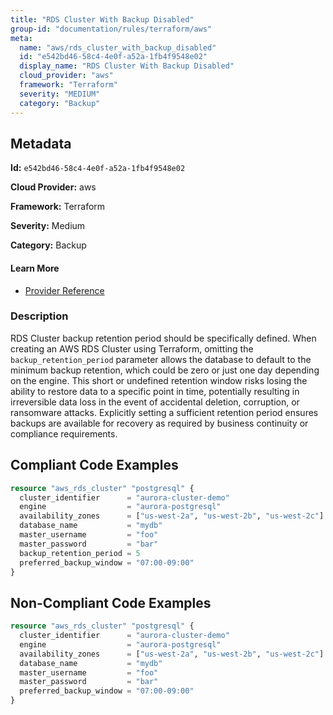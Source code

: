 ```yaml
---
title: "RDS Cluster With Backup Disabled"
group-id: "documentation/rules/terraform/aws"
meta:
  name: "aws/rds_cluster_with_backup_disabled"
  id: "e542bd46-58c4-4e0f-a52a-1fb4f9548e02"
  display_name: "RDS Cluster With Backup Disabled"
  cloud_provider: "aws"
  framework: "Terraform"
  severity: "MEDIUM"
  category: "Backup"
---
```

## Metadata

**Id:** `e542bd46-58c4-4e0f-a52a-1fb4f9548e02`

**Cloud Provider:** aws

**Framework:** Terraform

**Severity:** Medium

**Category:** Backup

#### Learn More

 - [Provider Reference](https://registry.terraform.io/providers/hashicorp/aws/latest/docs/resources/rds_cluster#backup_retention_period)

### Description

 RDS Cluster backup retention period should be specifically defined. When creating an AWS RDS Cluster using Terraform, omitting the `backup_retention_period` parameter allows the database to default to the minimum backup retention, which could be zero or just one day depending on the engine. This short or undefined retention window risks losing the ability to restore data to a specific point in time, potentially resulting in irreversible data loss in the event of accidental deletion, corruption, or ransomware attacks. Explicitly setting a sufficient retention period ensures backups are available for recovery as required by business continuity or compliance requirements.


## Compliant Code Examples
```terraform
resource "aws_rds_cluster" "postgresql" {
  cluster_identifier      = "aurora-cluster-demo"
  engine                  = "aurora-postgresql"
  availability_zones      = ["us-west-2a", "us-west-2b", "us-west-2c"]
  database_name           = "mydb"
  master_username         = "foo"
  master_password         = "bar"
  backup_retention_period = 5
  preferred_backup_window = "07:00-09:00"
}

```
## Non-Compliant Code Examples
```terraform
resource "aws_rds_cluster" "postgresql" {
  cluster_identifier      = "aurora-cluster-demo"
  engine                  = "aurora-postgresql"
  availability_zones      = ["us-west-2a", "us-west-2b", "us-west-2c"]
  database_name           = "mydb"
  master_username         = "foo"
  master_password         = "bar"
  preferred_backup_window = "07:00-09:00"
}


```